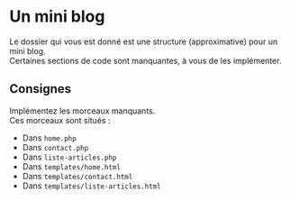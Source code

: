 # Un mini blog
Le dossier qui vous est donné est une structure (approximative) pour un mini blog.  
Certaines sections de code sont manquantes, à vous de les implémenter.

## Consignes
Implémentez les morceaux manquants.  
Ces morceaux sont situés :
- Dans `home.php`
- Dans `contact.php`
- Dans `liste-articles.php`
- Dans `templates/home.html`
- Dans `templates/contact.html`
- Dans `templates/liste-articles.html`
